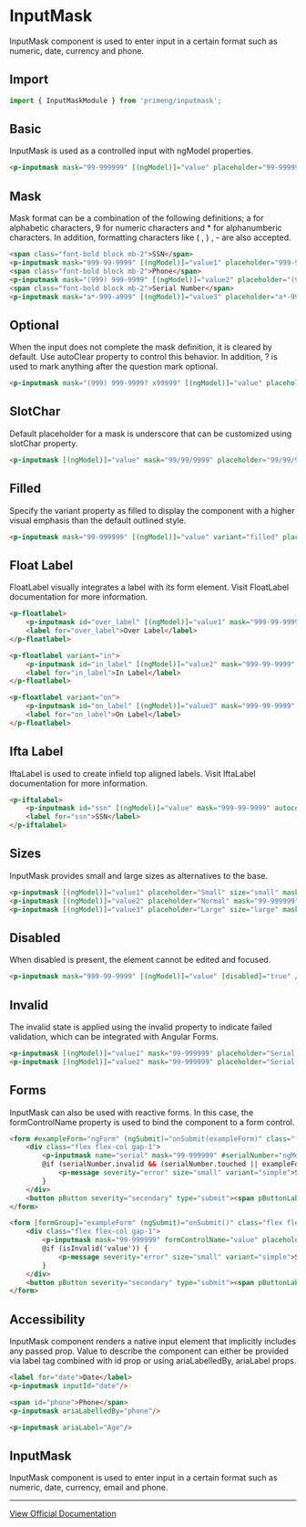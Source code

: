# InputMask

InputMask component is used to enter input in a certain format such as numeric, date, currency and phone.

## Import

```typescript
import { InputMaskModule } from 'primeng/inputmask';
```

## Basic

InputMask is used as a controlled input with ngModel properties.

```html
<p-inputmask mask="99-999999" [(ngModel)]="value" placeholder="99-999999" />
```

## Mask

Mask format can be a combination of the following definitions; a for alphabetic characters, 9 for numeric characters and * for alphanumberic characters. In addition, formatting characters like ( , ) , - are also accepted.

```html
<span class="font-bold block mb-2">SSN</span>
<p-inputmask mask="999-99-9999" [(ngModel)]="value1" placeholder="999-99-9999" />
<span class="font-bold block mb-2">Phone</span>
<p-inputmask mask="(999) 999-9999" [(ngModel)]="value2" placeholder="(999) 999-9999" />
<span class="font-bold block mb-2">Serial Number</span>
<p-inputmask mask="a*-999-a999" [(ngModel)]="value3" placeholder="a*-999-a999" />
```

## Optional

When the input does not complete the mask definition, it is cleared by default. Use autoClear property to control this behavior. In addition, ? is used to mark anything after the question mark optional.

```html
<p-inputmask mask="(999) 999-9999? x99999" [(ngModel)]="value" placeholder="(999) 999-9999? x99999" />
```

## SlotChar

Default placeholder for a mask is underscore that can be customized using slotChar property.

```html
<p-inputmask [(ngModel)]="value" mask="99/99/9999" placeholder="99/99/9999" slotChar="mm/dd/yyyy" />
```

## Filled

Specify the variant property as filled to display the component with a higher visual emphasis than the default outlined style.

```html
<p-inputmask mask="99-999999" [(ngModel)]="value" variant="filled" placeholder="99-999999" />
```

## Float Label

FloatLabel visually integrates a label with its form element. Visit FloatLabel documentation for more information.

```html
<p-floatlabel>
    <p-inputmask id="over_label" [(ngModel)]="value1" mask="999-99-9999" />
    <label for="over_label">Over Label</label>
</p-floatlabel>

<p-floatlabel variant="in">
    <p-inputmask id="in_label" [(ngModel)]="value2" mask="999-99-9999" />
    <label for="in_label">In Label</label>
</p-floatlabel>

<p-floatlabel variant="on">
    <p-inputmask id="on_label" [(ngModel)]="value3" mask="999-99-9999" />
    <label for="on_label">On Label</label>
</p-floatlabel>
```

## Ifta Label

IftaLabel is used to create infield top aligned labels. Visit IftaLabel documentation for more information.

```html
<p-iftalabel>
    <p-inputmask id="ssn" [(ngModel)]="value" mask="999-99-9999" autocomplete="off" />
    <label for="ssn">SSN</label>
</p-iftalabel>
```

## Sizes

InputMask provides small and large sizes as alternatives to the base.

```html
<p-inputmask [(ngModel)]="value1" placeholder="Small" size="small" mask="99-999999" />
<p-inputmask [(ngModel)]="value2" placeholder="Normal" mask="99-999999" />
<p-inputmask [(ngModel)]="value3" placeholder="Large" size="large" mask="99-999999" />
```

## Disabled

When disabled is present, the element cannot be edited and focused.

```html
<p-inputmask mask="999-99-9999" [(ngModel)]="value" [disabled]="true" />
```

## Invalid

The invalid state is applied using the ⁠invalid property to indicate failed validation, which can be integrated with Angular Forms.

```html
<p-inputmask [(ngModel)]="value1" mask="99-999999" placeholder="Serial Key" [invalid]="!value1" />
<p-inputmask [(ngModel)]="value2" mask="99-999999" placeholder="Serial Key" [invalid]="!value2" variant="filled" />
```

## Forms

InputMask can also be used with reactive forms. In this case, the formControlName property is used to bind the component to a form control.

```html
<form #exampleForm="ngForm" (ngSubmit)="onSubmit(exampleForm)" class="flex justify-center flex-col gap-4 md:w-56">
    <div class="flex flex-col gap-1">
        <p-inputmask name="serial" mask="99-999999" #serialNumber="ngModel" [(ngModel)]="value" placeholder="99-999999" [invalid]="serialNumber.invalid && (serialNumber.touched || exampleForm.submitted)" required fluid />
        @if (serialNumber.invalid && (serialNumber.touched || exampleForm.submitted)) {
            <p-message severity="error" size="small" variant="simple">Serial number is required.</p-message>
        }
    </div>
    <button pButton severity="secondary" type="submit"><span pButtonLabel>Submit</span></button>
</form>
```

```html
<form [formGroup]="exampleForm" (ngSubmit)="onSubmit()" class="flex flex-col gap-4 sm:w-56">
    <div class="flex flex-col gap-1">
        <p-inputmask mask="99-999999" formControlName="value" placeholder="99-999999" [invalid]="isInvalid('value')" fluid />
        @if (isInvalid('value')) {
            <p-message severity="error" size="small" variant="simple">Serial number is required.</p-message>
        }
    </div>
    <button pButton severity="secondary" type="submit"><span pButtonLabel>Submit</span></button>
</form>
```

## Accessibility

InputMask component renders a native input element that implicitly includes any passed prop. Value to describe the component can either be provided via label tag combined with id prop or using ariaLabelledBy, ariaLabel props.

```html
<label for="date">Date</label>
<p-inputmask inputId="date"/>

<span id="phone">Phone</span>
<p-inputmask ariaLabelledBy="phone"/>

<p-inputmask ariaLabel="Age"/>
```

## InputMask

InputMask component is used to enter input in a certain format such as numeric, date, currency, email and phone.

---

[View Official Documentation](https://primeng.org/inputmask)
